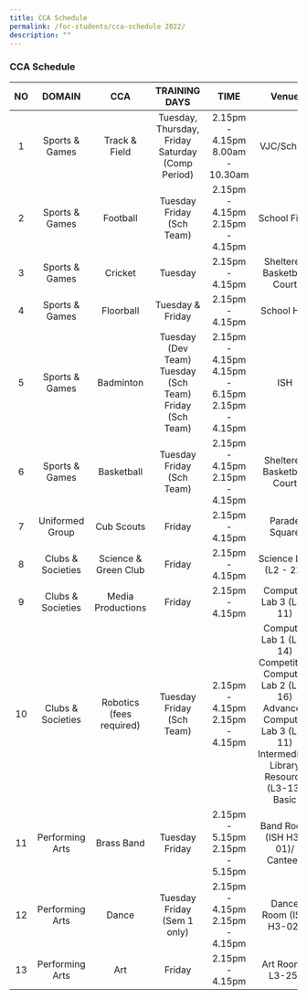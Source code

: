 ```yaml
---
title: CCA Schedule
permalink: /for-students/cca-schedule 2022/
description: ""
---
```

### CCA Schedule

| NO 	| DOMAIN 	| CCA 	| TRAINING DAYS 	| TIME 	| Venue 	|
|:---:	|:---:	|:---:	|:---:	|:---:	|:---:	|
| 1 	| Sports & Games 	| Track & Field 	| Tuesday, Thursday, Friday<br>Saturday (Comp Period) 	| 2.15pm - 4.15pm<br>8.00am - 10.30am 	| VJC/School 	|
| 2 	| Sports & Games 	| Football 	| Tuesday<br>Friday (Sch Team) 	| 2.15pm - 4.15pm<br>2.15pm - 4.15pm 	| School Field 	|
| 3 	| Sports & Games 	| Cricket 	| Tuesday 	| 2.15pm - 4.15pm 	| Sheltered Basketball Court 	|
| 4 	| Sports & Games 	| Floorball 	| Tuesday &<br>Friday 	| 2.15pm - 4.15pm 	| School Hall 	|
| 5 	| Sports & Games 	| Badminton 	| Tuesday (Dev Team)<br>Tuesday (Sch Team)<br>Friday (Sch Team) 	| 2.15pm - 4.15pm<br>4.15pm - 6.15pm<br>2.15pm - 4.15pm 	| ISH 	|
| 6 	| Sports & Games 	| Basketball 	| Tuesday<br>Friday (Sch Team) 	| 2.15pm - 4.15pm<br>2.15pm - 4.15pm 	| Sheltered Basketball Court 	|
| 7 	| Uniformed Group 	| Cub Scouts 	| Friday 	| 2.15pm - 4.15pm 	| Parade Square 	|
| 8 	| Clubs & Societies 	| Science &<br>Green Club 	| Friday 	| 2.15pm - 4.15pm 	| Science Lab (L2 - 21) 	|
| 9 	| Clubs & Societies 	| Media Productions 	| Friday 	| 2.15pm - 4.15pm 	| Computer Lab 3 (L4- 11) 	|
| 10 	| Clubs & Societies 	| Robotics<br>(fees required) 	| Tuesday<br>Friday (Sch Team) 	| 2.15pm - 4.15pm<br>2.15pm - 4.15pm 	| Computer Lab 1 (L2-14) Competition <br>Computer Lab 2 (L3-16) Advanced<br>Computer Lab 3 (L4-11) Intermediate<br>Library Resource (L3-13) Basic 	|
| 11 	| Performing Arts 	| Brass Band 	| Tuesday<br>Friday 	| 2.15pm - 5.15pm<br>2.15pm - 5.15pm 	| Band Room (ISH H3-01)/ Canteen 	|
| 12 	| Performing Arts 	| Dance 	| Tuesday<br>Friday (Sem 1 only) 	| 2.15pm - 4.15pm<br>2.15pm - 4.15pm 	| Dance Room (ISH H3-02) 	|
| 13 	| Performing Arts 	| Art 	| Friday 	| 2.15pm - 4.15pm 	| Art Room ( L3-25) 	|
